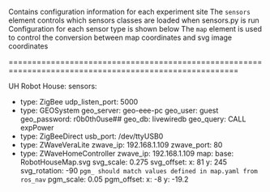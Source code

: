 Contains configuration information for each experiment site 
The `sensors` element controls which sensors classes are loaded when sensors.py is run 
  Configuration for each sensor type is shown below
The `map` element is used to control the conversion between map coordinates and svg image coordinates

=======================================================================================================

UH Robot House:
  sensors:
  - type: ZigBee
    udp_listen_port: 5000
  - type: GEOSystem
    geo_server: geo-eee-pc
    geo_user: guest
    geo_password: r0b0th0use##
    geo_db: livewiredb
    geo_query: CALL expPower
  - type: ZigBeeDirect
    usb_port: /dev/ttyUSB0
  - type: ZWaveVeraLite
    zwave_ip: 192.168.1.109
    zwave_port: 80
  - type: ZWaveHomeController
    zwave_ip: 192.168.1.109
  map:
    base: RobotHouseMap.svg
    svg_scale: 0.275
    svg_offset: 
      x: 81
      y: 245
    svg_rotation: -90
    `pgm_ should match values defined in map.yaml from ros_nav`
    pgm_scale: 0.05
    pgm_offset:
      x: -8
      y: -19.2